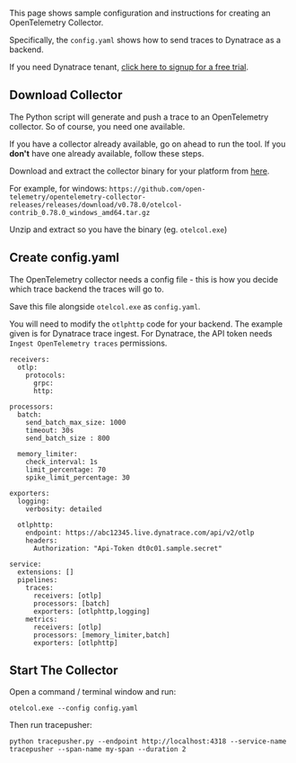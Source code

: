 This page shows sample configuration and instructions for creating an OpenTelemetry Collector.

Specifically, the `config.yaml` shows how to send traces to Dynatrace as a backend.

If you need Dynatrace tenant, [click here to signup for a free trial](https://dynatrace.com/trial).

## Download Collector

The Python script will generate and push a trace to an OpenTelemetry collector. So of course, you need one available.

If you have a collector already available, go on ahead to run the tool. If you **don't** have one already available, follow these steps.

Download and extract the collector binary for your platform from [here](https://github.com/open-telemetry/opentelemetry-collector-releases/releases/tag/v0.78.0).

For example, for windows: `https://github.com/open-telemetry/opentelemetry-collector-releases/releases/download/v0.78.0/otelcol-contrib_0.78.0_windows_amd64.tar.gz`

Unzip and extract so you have the binary (eg. `otelcol.exe`)

## Create config.yaml

The OpenTelemetry collector needs a config file - this is how you decide which trace backend the traces will go to.

Save this file alongside `otelcol.exe` as `config.yaml`.

You will need to modify the `otlphttp` code for your backend. The example given is for Dynatrace trace ingest.
For Dynatrace, the API token needs `Ingest OpenTelemetry traces` permissions.

```
receivers:
  otlp:
    protocols:
      grpc:
      http:

processors:
  batch:
    send_batch_max_size: 1000
    timeout: 30s
    send_batch_size : 800

  memory_limiter:
    check_interval: 1s
    limit_percentage: 70
    spike_limit_percentage: 30

exporters:
  logging:
    verbosity: detailed

  otlphttp:
    endpoint: https://abc12345.live.dynatrace.com/api/v2/otlp
    headers:
      Authorization: "Api-Token dt0c01.sample.secret"

service:
  extensions: []
  pipelines:
    traces:
      receivers: [otlp]
      processors: [batch]
      exporters: [otlphttp,logging]
    metrics:
      receivers: [otlp]
      processors: [memory_limiter,batch]
      exporters: [otlphttp]
```

## Start The Collector

Open a command / terminal window and run:

```
otelcol.exe --config config.yaml
```

Then run tracepusher:

```
python tracepusher.py --endpoint http://localhost:4318 --service-name tracepusher --span-name my-span --duration 2
```
